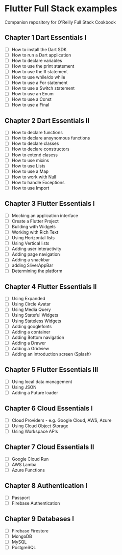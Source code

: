 # Flutter Full Stack examples
Companion repository for O'Reilly Full Stack Cookbook

## Chapter 1 Dart Essentials I
- [ ] How to install the Dart SDK
- [ ] How to run a Dart application
- [ ] How to declare variables
- [ ] How to use the print statement
- [ ] How to use the If statement
- [ ] How to use while/do while
- [ ] How to use a For statement
- [ ] How to use a Switch statement
- [ ] How to use an Enum
- [ ] How to use a Const
- [ ] How to use a Final 
## Chapter 2 Dart Essentials II
- [ ] How to declare functions
- [ ] How to declare anoynomous functions
- [ ] How to declare classes
- [ ] How to declare constructors
- [ ] How to extend clasess
- [ ] How to use mixins
- [ ] How to use Lists
- [ ] How to use a Map
- [ ] How to work with Null
- [ ] How to handle Exceptions
- [ ] How to use Import
## Chapter 3 Flutter Essentials I
- [ ] Mocking an application interface
- [ ] Create a Flutter Project
- [ ] Building with Widgets
- [ ] Working with Rich Text
- [ ] Using Horizontal lists
- [ ] Using Vertical lists
- [ ] Adding user interactivity
- [ ] Adding page navigation
- [ ] Adding a snackbar
- [ ] adding SliverAppBar
- [ ] Determining the platform
## Chapter 4 Flutter Essentials II
- [ ] Using Expanded
- [ ] Using Circle Avatar
- [ ] Using Media Query
- [ ] Using Stateful Widgets
- [ ] Using Stateless Widgets
- [ ] Adding googlefonts
- [ ] Adding a container
- [ ] Adding Bottom navigation
- [ ] Adding a Drawer
- [ ] Adding a Gridview
- [ ] Adding an introduction screen (Splash)
## Chapter 5 Flutter Essentials III
- [ ] Using local data management
- [ ] Using JSON
- [ ] Adding a Future loader
## Chapter 6 Cloud Essentials I
- [ ] Cloud Providers - e.g. Google Cloud, AWS, Azure
- [ ] Using Cloud Object Storage
- [ ] Using Workspace APIs
## Chapter 7 Cloud Essentials II
- [ ] Google Cloud Run
- [ ] AWS Lamba
- [ ] Azure Functions
## Chapter 8 Authentication I
- [ ] Passport
- [ ] Firebase Authentication
## Chapter 9 Databases I
- [ ] Firebase Firestore
- [ ] MongoDB
- [ ] MySQL
- [ ] PostgreSQL
